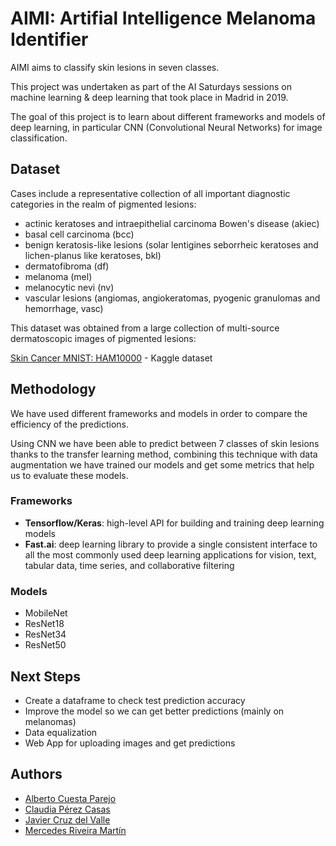 # AIMI: Artifial Intelligence Melanoma Identifier
AIMI aims to classify skin lesions in seven classes.

This project was undertaken as part of the AI Saturdays sessions on machine learning & deep learning that took place in Madrid in 2019.

The goal of this project is to learn about different frameworks and models of deep learning, in particular CNN (Convolutional Neural Networks) for image classification.


## Dataset

Cases include a representative collection of all important diagnostic categories in the realm of pigmented lesions: 
* actinic keratoses and intraepithelial carcinoma Bowen's disease (akiec)
* basal cell carcinoma (bcc)
* benign keratosis-like lesions (solar lentigines seborrheic keratoses and lichen-planus like keratoses, bkl)
* dermatofibroma (df)
* melanoma (mel)
* melanocytic nevi (nv) 
* vascular lesions (angiomas, angiokeratomas, pyogenic granulomas and hemorrhage, vasc)

This dataset was obtained from a large collection of multi-source dermatoscopic images of pigmented lesions:

[Skin Cancer MNIST: HAM10000](https://www.kaggle.com/kmader/skin-cancer-mnist-ham10000) - Kaggle dataset


## Methodology

We have used different frameworks and models in order to compare the efficiency of the predictions.

Using CNN we have been able to predict between 7 classes of skin lesions thanks to the transfer learning method, combining this technique with data augmentation we have trained our models and get some metrics that help us to evaluate these models.

### Frameworks

* **Tensorflow/Keras**: high-level API for building and training deep learning models
* **Fast.ai**: deep learning library to provide a single consistent interface to all the most commonly used deep learning applications for vision, text, tabular data, time series, and collaborative filtering

### Models

* MobileNet
* ResNet18
* ResNet34
* ResNet50



## Next Steps

- Create a dataframe to check test prediction accuracy
- Improve the model so we can get better predictions (mainly on melanomas)
- Data equalization
- Web App for uploading images and get predictions


## Authors

* [Alberto Cuesta Parejo](https://www.linkedin.com/in/alberto-cuesta-parejo/)
* [Claudia Pérez Casas](https://www.linkedin.com/in/claudia-p%C3%A9rez-casas/) 
* [Javier Cruz del Valle](https://www.youtube.com/watch?v=oHg5SJYRHA0) 
* [Mercedes Riveira Martín](https://www.linkedin.com/in/mercedes-riveira-martin/)




